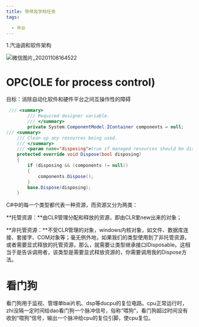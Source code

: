 ```yaml
---
title: 导师及学校任务
tags:

  - 毕业
---
```


1.汽油调和软件架构

![微信图片_20201108164522](https://cdn.jsdelivr.net/gh/nanxi1234/picture//2020/20201108164741.png)

# OPC(OLE for process control)

目标：消除自动化软件和硬件平台之间互操作性的障碍

```c#
 /// <summary>
        /// Required designer variable.
        /// </summary>
        private System.ComponentModel.IContainer components = null;
/// <summary>
    /// Clean up any resources being used.
    /// </summary>
    /// <param name="disposing">true if managed resources should be disposed; otherwise, false.</param>
    protected override void Dispose(bool disposing)
    {
        if (disposing && (components != null))
        {
            components.Dispose();
        }
        base.Dispose(disposing);
    }
```
C#中的每一个类型都代表一种资源，而资源又分为两类：

**托管资源：**由CLR管理分配和释放的资源，即由CLR里new出来的对象；

**非托管资源：**不受CLR管理的对象，windows内核对象，如文件、数据库连接、套接字、COM对象等；毫无例外地，如果我们的类型使用到了非托管资源，或者需要显式释放的托管资源，那么，就需要让类型继承接口IDisposable。这相当于是告诉调用者，该类型是需要显式释放资源的，你需要调用我的Dispose方法。

# 看门狗

看门狗用于监视、管理单bai片机、dsp等ducpu的复位电路。cpu正常运行时，zhi没隔一定时间给dao看门狗一个脉冲信号，俗称“喂狗”，看门狗超过时间没有收到“喂狗”信号，输出一个脉冲给cpu的复位引脚，使cpu复位。


